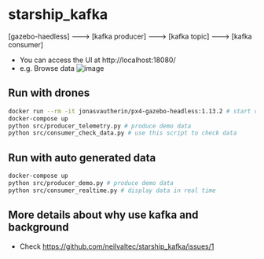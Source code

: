 # starship_kafka   
 [gazebo-haedless]  --->  [kafka producer]  --->  [kafka topic]  --->  [kafka consumer]

 - You can access the UI at http://localhost:18080/
 - e.g. Browse data 
 ![image](https://github.com/neilvaltec/starship_kafka/assets/133841195/c95fdc0b-b981-4088-8e82-de69a2f2b478)


## Run with drones
```sh
docker run --rm -it jonasvautherin/px4-gazebo-headless:1.13.2 # start drone simulator
docker-compose up
python src/producer_telemetry.py # produce demo data
python src/consumer_check_data.py # use this script to check data
```

## Run with auto generated data
```sh
docker-compose up
python src/producer_demo.py # produce demo data
python src/consumer_realtime.py # display data in real time
```
## More details about why use kafka and background
- Check https://github.com/neilvaltec/starship_kafka/issues/1
